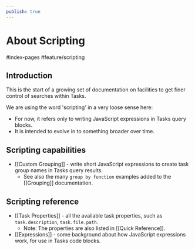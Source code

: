 ```yaml
---
publish: true
---
```


# About Scripting

<span class="related-pages">#index-pages #feature/scripting</span>

## Introduction

This is the start of a growing set of documentation on facilities to get finer control of searches within Tasks.

We are using the word 'scripting' in a very loose sense here:

- For now, it refers only to writing JavaScript expressions in Tasks query blocks.
- It is intended to evolve in to something broader over time.

## Scripting capabilities

- [[Custom Grouping]] - write short JavaScript expressions to create task group names in Tasks query results.
    - See also the many `group by function` examples added to the [[Grouping]] documentation.

## Scripting reference

- [[Task Properties]] - all the available task properties, such as `task.description`,  `task.file.path`.
  - Note: The properties are also listed in [[Quick Reference]].
- [[Expressions]] - some background about how JavaScript expressions work, for use in Tasks code blocks.
